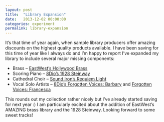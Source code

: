 ```yaml
---
layout: post
title:  "Library Expansion"
date:   2013-12-02 00:00:00
categories: experiment
permalink: library-expansion
---
```


It’s that time of year again, when sample library producers offer amazing discounts on the highest quality products available. I have been saving for this time of year like I always do and I’m happy to report I’ve expanded my library to include several major missing components:

- Brass – [EastWest’s Hollywood Brass](http://www.soundsonline.com/Hollywood-Brass)
- Scoring Piano – [8Dio’s 1928 Steinway](http://8dio.com/instrument/1928-steinway/)
- Cathedral Choir – [Sound Iron’s Requiem Light](http://www.soundiron.com/instruments/choirs/requiem-light-player-edition/)
- Vocal Solo Artists – [8Dio’s Forgotten Voices: Barbary](http://8dio.com/instrument/barbary/) and [Forgotten Voices: Francesca](http://8dio.com/instrument/forgotten-voices-francesca/)

This rounds out my collection rather nicely but I’ve already started saving for next year :) I am particularly excited about the addition of EastWest’s AMAZING brass library and the 1928 Steinway. Looking forward to some sweet tracks!